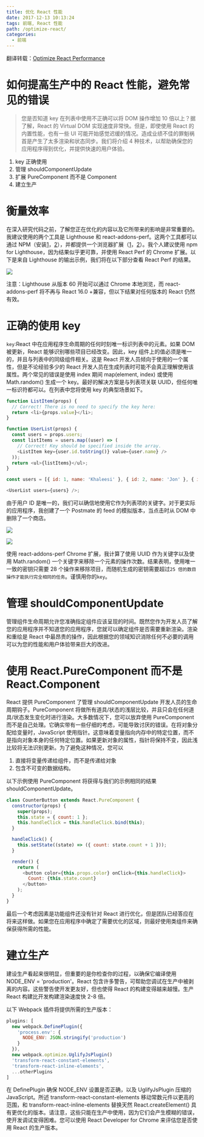 ```yaml
---
title: 优化 React 性能
date: 2017-12-13 10:13:24
tags: 前端, React 性能
path: /optimize-react/
categories:
  - 前端
---
```


翻译转载：[Optimize React Performance](https://levelup.gitconnected.com/optimize-react-performance-c1a491ed9c36?ref=reddit&utm_source=reddit&utm_medium=react-12-12-2017)

# 如何提高生产中的 React 性能，避免常见的错误

> 您是否知道 key 在列表中使用不正确可以将 DOM 操作增加 10 倍以上？据了解，React 的 Virtual DOM 实现速度非常快。但是，即使使用 React 的内置性能，也有一些 UI 可能开始感觉迟缓的情况。造成业绩不佳的罪魁祸首是产生了太多渲染和状态同步。我们将介绍 4 种技术，以帮助确保您的应用程序得到优化，并提供快速的用户体验。

1.  key 正确使用
2.  管理 shouldComponentUpdate
3.  扩展 PureComponent 而不是 Component
4.  建立生产

# 衡量效率

在深入研究代码之前，了解您正在优化的内容以及它所带来的影响是非常重要的。我建议使用的两个工具是 Lighthouse 和 react-addons-perf。这两个工具都可以通过 NPM（安装[1](https://www.npmjs.com/package/lighthouse)，[2](https://www.npmjs.com/package/react-addons-perf)），并都提供一个浏览器扩展（[1](https://chrome.google.com/webstore/detail/lighthouse/blipmdconlkpinefehnmjammfjpmpbjk)，[2](https://chrome.google.com/webstore/detail/react-perf/hacmcodfllhbnekmghgdlplbdnahmhmm?hl=en-US)）。我个人建议使用 npm for Lighthouse，因为结果似乎更可靠，并使用 React Perf 的 Chrome 扩展。以下是来自 Lighthouse 的输出示例，我们将在以下部分查看 React Perf 的结果。

![](./1_P0wwSgmIoA48qFnsMbSamg.png)

注意：Lighthouse 从版本 60 开始可以通过 Chrome 本地浏览，而 react-addons-perf 将不再与 React 16.0 +兼容，但以下结果对任何版本的 React 仍然有效。

# 正确的使用 key

`key`:React 中在应用程序生命周期的任何时刻唯一标识列表中的元素。如果 DOM 被更新，React 能够识别哪些项目已经改变。因此，key 组件上的值必须是唯一的，并且与列表中的同级组件相关。这是 React 开发人员倾向于使用的一个属性，但是不论经验多少的 React 开发人员在生成列表时可能不会真正理解使用该属性。两个常见的错误是使用 index 期间 map(element, index) 或使用 Math.random() 生成一个 key。最好的解决方案是与列表项关联 UUID，但任何唯一标识符都可以。在列表中您将使用 key 的典型场景如下。

```js
function ListItem(props) {
  // Correct! There is no need to specify the key here:
  return <li>{props.value}</li>;
}

function UserList(props) {
  const users = props.users;
  const listItems = users.map((user) => (
    // Correct! Key should be specified inside the array.
    <ListItem key={user.id.toString()} value={user.name} />
  ));
  return <ul>{listItems}</ul>;
}

const users = [{ id: 1, name: 'Khaleesi' }, { id: 2, name: 'Jon' }, { id: 3, name: 'Arya' }];

<UserList users={users} />;
```

由于用户 ID 是唯一的，我们可以确信地使用它作为列表项的关键字。对于更实际的应用程序，我创建了一个 Postmate 的 feed 的模拟版本，当点击时从 DOM 中删除了一个商店。

![](./1_hJJK3sBRN2g3NbXDPHTF9A.png)

![](./1_K9z91UAqGDb8pbcU1GRcPg.png)

使用 react-addons-perf Chrome 扩展，我计算了使用 UUID 作为关键字以及使用 Math.random() 一个关键字来移除一个元素的操作次数。结果表明，使用唯一一致的密钥只需要 28 个操作来移除项目，而随机生成的密钥需要超过`25 倍的数目操作才能执行完全相同的任务`。谨慎用你的`key`。

# 管理 shouldComponentUpdate

管理组件生命周期允许您准确指定组件应该呈现的时间。既然您作为开发人员了解您的应用程序并不知道您的应用程序，您就可以确定组件是否需要重新渲染。渲染和重绘是 React 中最昂贵的操作，因此根据您的领域知识消除任何不必要的调用可以为您的性能和用户体验带来巨大的改进。

# 使用 React.PureComponent 而不是 React.Component

React 提供 PureComponent 了管理 shouldComponentUpdate 开发人员的生命周期钩子。PureComponent 将做所有道具/状态的浅层比较，并且只会在任何道具/状态发生变化时进行渲染。大多数情况下，您可以放弃使用 PureComponent 而不是自己处理。它确实带有一些仔细的考虑，可能导致讨厌的错误。在将对象分配给变量时，JavaScript 使用指针。这意味着变量指向内存中的特定位置，而不是指向对象本身的任何特定位置。如果更新对象的属性，指针将保持不变，因此浅比较将无法识别更新。为了避免这种情况，您可以

1.  直接将变量传递给组件，而不是传递给对象
2.  包含不可变的数据结构。

以下示例使用 PureComponent 将获得与我们的示例相同的结果 shouldComponentUpdate。

```js
class CounterButton extends React.PureComponent {
  constructor(props) {
    super(props);
    this.state = { count: 1 };
    this.handleClick = this.handleClick.bind(this);
  }

  handleClick() {
    this.setState((state) => ({ count: state.count + 1 }));
  }

  render() {
    return (
      <button color={this.props.color} onClick={this.handleClick}>
        Count: {this.state.count}
      </button>
    );
  }
}
```

最后一个考虑因素是功能组件还没有针对 React 进行优化，但是团队已经答应在将来这样做。如果您在应用程序中确定了需要优化的区域，则最好使用类组件来确保获得所需的性能。

# 建立生产

建设生产看起来很明显，但重要的是你检查你的过程，以确保它编译使用 NODE_ENV = 'production'。React 包含许多警告，可帮助您调试在生产中被剥离的内容。这些警告使开发更友好，但也使得 React 的构建变得越来越慢。生产 React 构建比开发构建渲染速度快 2-8 倍。

以下 Webpack 插件将提供所需的生产版本：

```js
plugins: [
  new webpack.DefinePlugin({
    'process.env': {
      NODE_ENV: JSON.stringify('production')
    }
  }),
  new webpack.optimize.UglifyJsPlugin()
  'transform-react-constant-elements',
  'transform-react-inline-elements',
  ...otherPlugins
]
```

在 DefinePlugin 确保 NODE_ENV 设置是否正确，以及 UglifyJsPlugin 压缩的 JavaScript。所述 transform-react-constant-elements 移动常数元件以更高的范围，和 transform-react-inline-elements 替换天然 React.createElement() 具有更优化的版本。请注意，这些只能在生产中使用，因为它们会产生模糊的错误，使开发调试变得困难。您可以使用 React Developer for Chrome 来评估您是否使用 React 的生产版本。
